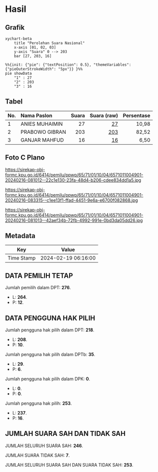 # Hasil

## Grafik

```mermaid
xychart-beta
    title "Perolehan Suara Nasional"
    x-axis [01, 02, 03]
    y-axis "Suara" 0 --> 203
    bar [27, 203, 16]
```

```mermaid
%%{init: {"pie": {"textPosition": 0.5}, "themeVariables": {"pieOuterStrokeWidth": "5px"}} }%%
pie showData
    "1" : 27
    "2" : 203
    "3" : 16
```

## Tabel

| No. | Nama Paslon    | Suara | Suara (raw) | Persentase |
|:--- |:-------------- | -----:| -----------:| ----------:|
| 1   | ANIES MUHAIMIN | 27    | [27][p-1]   | 10,98      |
| 2   | PRABOWO GIBRAN | 203   | [203][p-2]  | 82,52      |
| 3   | GANJAR MAHFUD  | 16    | [16][p-3]   | 6,50       |


[p-1]: https://github.com/gigit-pemilu/pemilu-2024/blob/main/pilpres/hitung-suara/sub/65-kalimantan-utara/sub/71-kota-tarakan/sub/01-tarakan-barat/sub/1004-karang-balik/sub/901-tps/sub/paslon-1.txt
[p-2]: https://github.com/gigit-pemilu/pemilu-2024/blob/main/pilpres/hitung-suara/sub/65-kalimantan-utara/sub/71-kota-tarakan/sub/01-tarakan-barat/sub/1004-karang-balik/sub/901-tps/sub/paslon-2.txt
[p-3]: https://github.com/gigit-pemilu/pemilu-2024/blob/main/pilpres/hitung-suara/sub/65-kalimantan-utara/sub/71-kota-tarakan/sub/01-tarakan-barat/sub/1004-karang-balik/sub/901-tps/sub/paslon-3.txt

## Foto C Plano

https://sirekap-obj-formc.kpu.go.id/6414/pemilu/ppwp/65/71/01/10/04/6571011004901-20240216-081012--22c1e130-23fa-48d4-b206-cdee834dd1a5.jpg

https://sirekap-obj-formc.kpu.go.id/6414/pemilu/ppwp/65/71/01/10/04/6571011004901-20240216-083315--c1ee13f1-ffad-4451-9e6a-e6700f082868.jpg

https://sirekap-obj-formc.kpu.go.id/6414/pemilu/ppwp/65/71/01/10/04/6571011004901-20240216-081013--42aef34b-72fb-4992-991e-0bd3da05dd26.jpg


## Metadata

| Key        | Value               |
| ---------- | ------------------- |
| Time Stamp | 2024-02-19 06:16:00 |


## DATA PEMILIH TETAP

Jumlah pemilih dalam DPT: **276**.
 * L: **264**.
 * P: **12**.

## DATA PENGGUNA HAK PILIH

Jumlah pengguna hak pilih dalam DPT: **218**.
 * L: **208**.
 * P: **10**.

Jumlah pengguna hak pilih dalam DPTb: **35**.
 * L: **29**.
 * P: **6**.

Jumlah pengguna hak pilih dalam DPK: **0**.
 * L: **0**.
 * P: **0**.

Jumlah pengguna hak pilih: **253**.
 * L: **237**.
 * P: **16**.

## JUMLAH SUARA SAH DAN TIDAK SAH

JUMLAH SELURUH SUARA SAH: **246**.

JUMLAH SUARA TIDAK SAH: **7**.

JUMLAH SELURUH SUARA SAH DAN SUARA TIDAK SAH: **253**.



